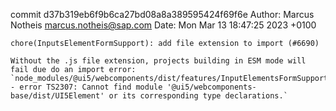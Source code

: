 commit d37b319eb6f9b6ca27bd08a8a389595424f69f6e
Author: Marcus Notheis <marcus.notheis@sap.com>
Date:   Mon Mar 13 18:47:25 2023 +0100

    chore(InputsElementFormSupport): add file extension to import (#6690)
    
    Without the .js file extension, projects building in ESM mode will fail due do an import error:
    `node_modules/@ui5/webcomponents/dist/features/InputElementsFormSupport.d.ts:1:29 - error TS2307: Cannot find module '@ui5/webcomponents-base/dist/UI5Element' or its corresponding type declarations.`
